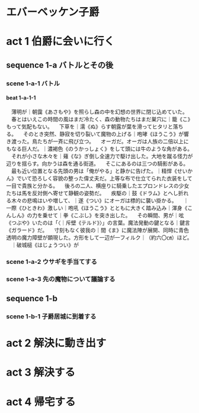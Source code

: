 # エバーベッケン子爵
# act 1 伯爵に会いに行く
## sequence 1-a バトルとその後
### scene 1-a-1 バトル
#### beat 1-a-1-1
　薄明が｜朝靄《あさもや》を照らし森の中を幻想の世界に閉じ込めていた。
　春とはいえこの時間の風はまだ冷たく、森の動物たちはまだ巣穴に｜籠《こ》もって気配もない。
　下草を｜濡《ぬ》らす朝露が葉を滑ってヒタリと落ちる。
　そのとき突然、静寂を切り裂いて魔物の上げる｜咆哮《ほうこう》が響き渡った。鳥たちが一斉に飛び立つ。
　オーガだ。オーガは人族の二倍以上にもなる巨人だ。｜濃褐色《のうかっしょく》をして頭には牛のような角がある。
　それが小さな木々を｜薙《な》ぎ倒し全速力で駆け出した。大地を蹴る怪力が辺りを揺らす。向かうは森を通る街道。
　そこにあるのは三つの騎影がある。
　最も近い位置となる先頭の男は「俺がやる」と静かに告げた。｜精悍《せいかん》でいて恐ろしく容貌の整った偉丈夫だ。上等な布で仕立てられた衣装をして一目で貴族と分かる。
　後ろの二人、横座りに騎乗したエプロンドレスの少女たちは馬を反対側へ寄せて静観の姿勢だ。
　疾駆の｜鼓《ドラム》とへし折れる木々の悲鳴はいや増して、｜遂《つい》にオーガは標的に襲い掛かる。
　｜一際《ひときわ》激しい｜咆吼《ほうこう》とともに大きく踏み込み｜渾身《こんしん》の力を乗せて｜拳《こぶし》を突き出した。
　その瞬間、男が｜呟《つぶや》いたのは「〈｜斥壁《テルド》〉」の言葉。魔法発動の鍵となる｜鍵言《ガラード》だ。
　寸刻もなく彼我の｜間《ま》に魔法陣が展開、同時に青色透明の魔力障壁が顕現した。方形をして一辺が一フィルク｜（約六〇㎝）ほど。
　｜破城槌《はじょうつい》が

### scene 1-a-2 ウサギを手当てする


### scene 1-a-3 先の魔物について議論する


## sequence 1-b
### scene 1-b-1 子爵居城に到着する


# act 2 解決に動き出す


# act 3 解決する


# act 4 帰宅する


